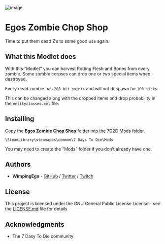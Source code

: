 ![image](https://i.imgur.com/Xnn0x02.png)

# Egos Zombie Chop Shop

Time to put them dead Z’s to some good use again.

## What this Modlet does

With this “Modlet” you can harvest Rotting Flesh and Bones from every zombie. Some zombie corpses can drop one or two special items when destroyed.

Every dead zombie has ```200 hit points``` and will not despawn for ```100 ticks```.

This can be changed along with the dropped items and drop probability in the ```entityclasses.xml``` file.

## Installing

Copy the **Egos Zombie Chop Shop** folder into the 7D2D Mods folder.

```
\SteamLibrary\steamapps\common\7 Days To Die\Mods
```

You may need to create the “Mods” folder if you don’t already have one.

## Authors

* **WimpingEgo** - [GitHub](https://github.com/wimpingego) / [Twitter](https://twitter.com/Ego_YT) / [Twitch](https://twitch.tv/wimpingego)

## License

This project is licensed under the GNU General Public License License - see the [LICENSE.md](https://github.com/Wimpingego/7-Days-To-Die/blob/master/LICENSE) file for details

## Acknowledgments

* The 7 Dasy To Die community
